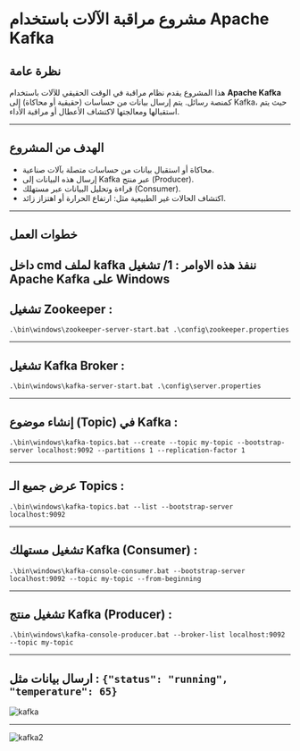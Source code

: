 # مشروع مراقبة الآلات باستخدام Apache Kafka

##  نظرة عامة

هذا المشروع يقدم نظام مراقبة في الوقت الحقيقي للآلات باستخدام **Apache Kafka** كمنصة رسائل. يتم إرسال بيانات من حساسات (حقيقية أو محاكاة) إلى Kafka، حيث يتم استقبالها ومعالجتها لاكتشاف الأعطال أو مراقبة الأداء.

---

##  الهدف من المشروع

- محاكاة أو استقبال بيانات من حساسات متصلة بآلات صناعية.
- إرسال هذه البيانات إلى Kafka عبر منتج (Producer).
- قراءة وتحليل البيانات عبر مستهلك (Consumer).
- اكتشاف الحالات غير الطبيعية مثل: ارتفاع الحرارة أو اهتزاز زائد.

---

## خطوات العمل 
داخل cmd لملف kafka ننفذ هذه الاوامر :
1/ تشغيل Apache Kafka على Windows 
--------------
تشغيل Zookeeper :
------------
`.\bin\windows\zookeeper-server-start.bat .\config\zookeeper.properties`

-------------
تشغيل Kafka Broker :
-----------
`.\bin\windows\kafka-server-start.bat .\config\server.properties`

--------------------
 إنشاء موضوع (Topic) في Kafka :
 ----------
 `.\bin\windows\kafka-topics.bat --create --topic my-topic --bootstrap-server localhost:9092 --partitions 1 --replication-factor 1`

 -----------------
 عرض جميع الـ Topics :
 -------------
 `.\bin\windows\kafka-topics.bat --list --bootstrap-server localhost:9092`

 ----------------
 تشغيل مستهلك Kafka (Consumer) :
 ---------------
 `.\bin\windows\kafka-console-consumer.bat --bootstrap-server localhost:9092 --topic my-topic --from-beginning`

 ----------------
 تشغيل منتج Kafka (Producer) :
----------------
 `.\bin\windows\kafka-console-producer.bat --broker-list localhost:9092 --topic my-topic`

 ---------------------
 ارسال بيانات مثل : `{"status": "running", "temperature": 65}`
 -----------------
 ![kafka](https://github.com/user-attachments/assets/61de61da-6e5b-437d-98dd-4b3eb1928a3d)

 -------------

 ![kafka2](https://github.com/user-attachments/assets/b4585baf-f996-41f6-9020-131df8489dd1)


 
